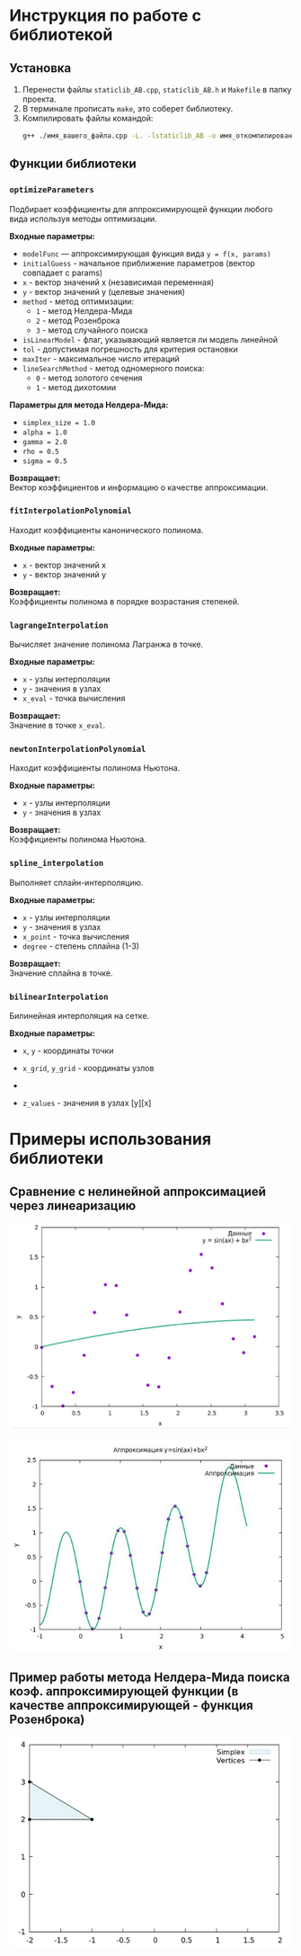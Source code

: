 # Инструкция по работе с библиотекой

## Установка
1. Перенести файлы `staticlib_AB.cpp`, `staticlib_AB.h` и `Makefile` в папку проекта.
2. В терминале прописать `make`, это соберет библиотеку.
3. Компилировать файлы командой:
   ```bash
   g++ ./имя_вашего_файла.cpp -L. -lstaticlib_AB -o имя_откомпилированного_файла
   ```

## Функции библиотеки

### `optimizeParameters`
Подбирает коэффициенты для аппроксимирующей функции любого вида используя методы оптимизации.

**Входные параметры:**
- `modelFunc` — аппроксимирующая функция вида `y = f(x, params)`
- `initialGuess` - начальное приближение параметров (вектор совпадает с params)
- `x` - вектор значений x (независимая переменная)
- `y` - вектор значений y (целевые значения)
- `method` - метод оптимизации:
  - `1` - метод Нелдера-Мида
  - `2` - метод Розенброка
  - `3` - метод случайного поиска
- `isLinearModel` - флаг, указывающий является ли модель линейной
- `tol` - допустимая погрешность для критерия остановки
- `maxIter` - максимальное число итераций
- `lineSearchMethod` - метод одномерного поиска:
  - `0` - метод золотого сечения
  - `1` - метод дихотомии

**Параметры для метода Нелдера-Мида:**
- `simplex_size = 1.0`
- `alpha = 1.0`
- `gamma = 2.0`
- `rho = 0.5`
- `sigma = 0.5`

**Возвращает:**  
Вектор коэффициентов и информацию о качестве аппроксимации.

### `fitInterpolationPolynomial`
Находит коэффициенты канонического полинома.

**Входные параметры:**
- `x` - вектор значений x
- `y` - вектор значений y

**Возвращает:**  
Коэффициенты полинома в порядке возрастания степеней.

### `lagrangeInterpolation`
Вычисляет значение полинома Лагранжа в точке.

**Входные параметры:**
- `x` - узлы интерполяции
- `y` - значения в узлах
- `x_eval` - точка вычисления

**Возвращает:**  
Значение в точке `x_eval`.

### `newtonInterpolationPolynomial`
Находит коэффициенты полинома Ньютона.

**Входные параметры:**
- `x` - узлы интерполяции
- `y` - значения в узлах

**Возвращает:**  
Коэффициенты полинома Ньютона.

### `spline_interpolation`
Выполняет сплайн-интерполяцию.

**Входные параметры:**
- `x` - узлы интерполяции
- `y` - значения в узлах
- `x_point` - точка вычисления
- `degree` - степень сплайна (1-3)

**Возвращает:**  
Значение сплайна в точке.

### `bilinearInterpolation`
Билинейная интерполяция на сетке.

**Входные параметры:**
- `x`, `y` - координаты точки
- `x_grid`, `y_grid` - координаты узлов

- 
- `z_values` - значения в узлах [y][x]
  
# Примеры использования библиотеки
## Сравнение с нелинейной аппроксимацией через линеаризацию
![res1](linear.jpg)

![res2](alg.jpg)

## Пример работы метода Нелдера-Мида поиска коэф. аппроксимирующей функции (в качестве аппроксимирующей - функция Розенброка)
![res2](gga02a64bfb7.gif)
